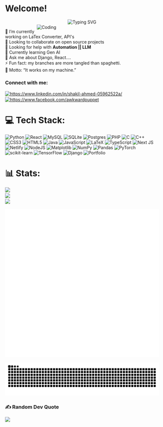 <h1>Welcome!</h1>
<div align="center">
  <img src="https://readme-typing-svg.herokuapp.com?font=Orbitron&weight=900&size=35&duration=3000&pause=1000&color=00D9FF&center=true&vCenter=true&multiline=true&width=800&height=100&lines=Hey+there!+It's+Shakil+%F0%9F%91%8B;Web+Dev;" alt="Typing SVG" />
</div>
<img align="right" alt="Coding" width="400" src="https://media.tenor.com/3bTxZ4HdrysAAAAd/pixels-neon.gif">


🔭 I’m currently working on LaTex Converter, API's<br>👯 Looking to collaborate on open source projects<br>🤝 Looking for help with **Automation || LLM**<br>🌱 Currently learning Gen AI<br>💬 Ask me about Django, React....<br>⚡ Fun fact: my branches are more tangled than spaghetti.<br>🦦 Motto: “It works on my machine.” 

<h3 align="left">Connect with me:</h3>
<p align="left">
<a href="https://linkedin.com/in/https://www.linkedin.com/in/shakil-ahmed-05962522a/" target="blank"><img align="center" src="https://raw.githubusercontent.com/rahuldkjain/github-profile-readme-generator/master/src/images/icons/Social/linked-in-alt.svg" alt="https://www.linkedin.com/in/shakil-ahmed-05962522a/" height="30" width="40" /></a>
<a href="https://fb.com/https://www.facebook.com/awkwardpuppet" target="blank"><img align="center" src="https://raw.githubusercontent.com/rahuldkjain/github-profile-readme-generator/master/src/images/icons/Social/facebook.svg" alt="https://www.facebook.com/awkwardpuppet" height="30" width="40" /></a>
</p>

# 💻 Tech Stack:
![Python](https://img.shields.io/badge/python-3670A0?style=for-the-badge&logo=python&logoColor=ffdd54) ![React](https://img.shields.io/badge/react-%2320232a.svg?style=for-the-badge&logo=react&logoColor=%2361DAFB) ![MySQL](https://img.shields.io/badge/mysql-4479A1.svg?style=for-the-badge&logo=mysql&logoColor=white) ![SQLite](https://img.shields.io/badge/sqlite-%2307405e.svg?style=for-the-badge&logo=sqlite&logoColor=white) ![Postgres](https://img.shields.io/badge/postgres-%23316192.svg?style=for-the-badge&logo=postgresql&logoColor=white) ![PHP](https://img.shields.io/badge/php-%23777BB4.svg?style=for-the-badge&logo=php&logoColor=white) ![C](https://img.shields.io/badge/c-%2300599C.svg?style=for-the-badge&logo=c&logoColor=white) ![C++](https://img.shields.io/badge/c++-%2300599C.svg?style=for-the-badge&logo=c%2B%2B&logoColor=white) ![CSS3](https://img.shields.io/badge/css3-%231572B6.svg?style=for-the-badge&logo=css3&logoColor=white) ![HTML5](https://img.shields.io/badge/html5-%23E34F26.svg?style=for-the-badge&logo=html5&logoColor=white) ![Java](https://img.shields.io/badge/java-%23ED8B00.svg?style=for-the-badge&logo=openjdk&logoColor=white) ![JavaScript](https://img.shields.io/badge/javascript-%23323330.svg?style=for-the-badge&logo=javascript&logoColor=%23F7DF1E) ![LaTeX](https://img.shields.io/badge/latex-%23008080.svg?style=for-the-badge&logo=latex&logoColor=white) ![TypeScript](https://img.shields.io/badge/typescript-%23007ACC.svg?style=for-the-badge&logo=typescript&logoColor=white) ![Next JS](https://img.shields.io/badge/Next-black?style=for-the-badge&logo=next.js&logoColor=white) ![Netlify](https://img.shields.io/badge/netlify-%23000000.svg?style=for-the-badge&logo=netlify&logoColor=#00C7B7) ![NodeJS](https://img.shields.io/badge/node.js-6DA55F?style=for-the-badge&logo=node.js&logoColor=white) ![Matplotlib](https://img.shields.io/badge/Matplotlib-%23ffffff.svg?style=for-the-badge&logo=Matplotlib&logoColor=black) ![NumPy](https://img.shields.io/badge/numpy-%23013243.svg?style=for-the-badge&logo=numpy&logoColor=white) ![Pandas](https://img.shields.io/badge/pandas-%23150458.svg?style=for-the-badge&logo=pandas&logoColor=white) ![PyTorch](https://img.shields.io/badge/PyTorch-%23EE4C2C.svg?style=for-the-badge&logo=PyTorch&logoColor=white) ![scikit-learn](https://img.shields.io/badge/scikit--learn-%23F7931E.svg?style=for-the-badge&logo=scikit-learn&logoColor=white) ![TensorFlow](https://img.shields.io/badge/TensorFlow-%23FF6F00.svg?style=for-the-badge&logo=TensorFlow&logoColor=white) ![Django](https://img.shields.io/badge/django-%23092E20.svg?style=for-the-badge&logo=django&logoColor=white) ![Portfolio](https://img.shields.io/badge/Portfolio-%23000000.svg?style=for-the-badge&logo=firefox&logoColor=#FF7139)
# 📊 Stats:
![](https://github-readme-stats.vercel.app/api?username=mrshakils&theme=aura&hide_border=false&include_all_commits=true&count_private=false)<br/>
![](https://nirzak-streak-stats.vercel.app/?user=mrshakils&theme=aura&hide_border=false)<br/>
![](https://github-readme-stats.vercel.app/api/top-langs/?username=mrshakils&theme=aura&hide_border=false&include_all_commits=true&count_private=false&layout=compact)

![Metrics](/github-metrics.svg)

<picture>
  <source media="(prefers-color-scheme: dark)" srcset="dist/github-snake-dark.svg" />
  <source media="(prefers-color-scheme: light)" srcset="dist/github-snake.svg" />
  <img alt="github snake animation" src="dist/github-snake.svg" />
</picture>

<!-- pacman-graph-start

<picture>

  <source media="(prefers-color-scheme: dark)" srcset="https://raw.githubusercontent.com/mrshakils/mrshakils/main/output/pacman-contribution-graph-dark.svg">

  <source media="(prefers-color-scheme: light)" srcset="https://raw.githubusercontent.com/mrshakils/mrshakils/main/output/pacman-contribution-graph.svg">

  <img alt="pacman contribution graph" src="https://raw.githubusercontent.com/mrshakils/mrshakils/main/output/pacman-contribution-graph.svg">

</picture>

 pacman-graph-end -->

### ✍️ Random Dev Quote
![](https://quotes-github-readme.vercel.app/api?type=horizontal&theme=radical)
